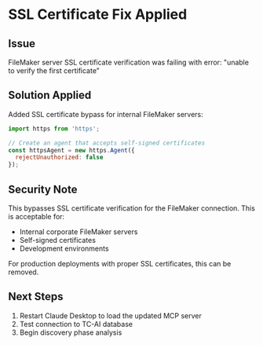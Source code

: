 # SSL Certificate Fix Applied

## Issue
FileMaker server SSL certificate verification was failing with error:
"unable to verify the first certificate"

## Solution Applied
Added SSL certificate bypass for internal FileMaker servers:

```javascript
import https from 'https';

// Create an agent that accepts self-signed certificates
const httpsAgent = new https.Agent({
  rejectUnauthorized: false
});
```

## Security Note
This bypasses SSL certificate verification for the FileMaker connection. This is acceptable for:
- Internal corporate FileMaker servers
- Self-signed certificates
- Development environments

For production deployments with proper SSL certificates, this can be removed.

## Next Steps
1. Restart Claude Desktop to load the updated MCP server
2. Test connection to TC-AI database
3. Begin discovery phase analysis
